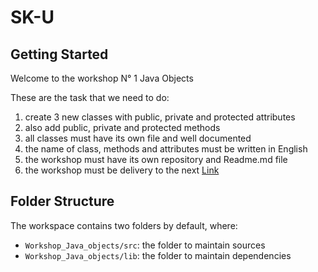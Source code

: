 # SK-U

## Getting Started

Welcome to the workshop N° 1 Java Objects

These are the task that we need to do:

1. create 3 new classes with public, private and protected attributes
2. also add public, private and protected methods
3. all classes must have its own file and well documented
4. the name of class, methods and attributes must be written in English
5. the workshop must have its own repository and Readme.md file
6. the workshop must be delivery to the next [Link](https://forms.gle/y6c3GjfHyGKNsDDd8)

## Folder Structure

The workspace contains two folders by default, where:

- `Workshop_Java_objects/src`: the folder to maintain sources
- `Workshop_Java_objects/lib`: the folder to maintain dependencies

